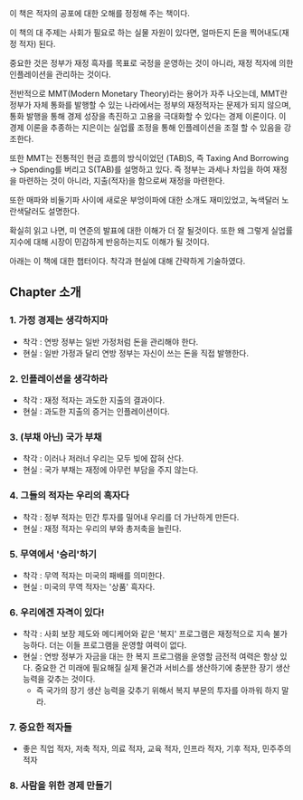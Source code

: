이 책은 적자의 공포에 대한 오해를 정정해 주는 책이다.

이 책의 대 주제는 사회가 필요로 하는 실물 자원이 있다면, 얼마든지 돈을 찍어내도(재정 적자) 된다.

중요한 것은 정부가 재정 흑자를 목표로 국정을 운영하는 것이 아니라, 재정 적자에 의한 인플레이션을 관리하는 것이다.

전반적으로 MMT(Modern Monetary Theory)라는 용어가 자주 나오는데, MMT란 정부가 자체 통화를 발행할 수 있는 나라에서는 정부의 재정적자는 문제가 되지 않으며, 통화 발행을 통해 경제 성장을 촉진하고 고용을 극대화할 수 있다는 경제 이론이다. 이 경제 이론을 추종하는 지은이는 실업률 조정을 통해 인플레이션을 조절 할 수 있음을 강조한다.

또한 MMT는 전통적인 현금 흐름의 방식이었던 (TAB)S, 즉 Taxing And Borrowing -> Spending를 버리고 S(TAB)를 설명하고 있다.
즉 정부는 과세나 차입을 하여 재정을 마련하는 것이 아니라, 지출(적자)을 함으로써 재정을 마련한다.

또한 매파와 비둘기파 사이에 새로운 부엉이파에 대한 소개도 재미있었고, 녹색달러 노란색달러도 설명한다.

확실히 읽고 나면, 미 연준의 발표에 대한 이해가 더 잘 될것이다. 또한 왜 그렇게 실업률 지수에 대해 시장이 민감하게 반응하는지도 이해가 될 것이다.

아래는 이 책에 대한 챕터이다. 착각과 현실에 대해 간략하게 기술하였다.

## Chapter 소개
### 1. 가정 경제는 생각하지마
  - 착각 : 연방 정부는 일반 가정처럼 돈을 관리해야 한다.
  - 현실 : 일반 가정과 달리 연방 정부는 자신이 쓰는 돈을 직접 발행한다.
### 2. 인플레이션을 생각하라
  - 착각 : 재정 적자는 과도한 지출의 결과이다.
  - 현실 : 과도한 지출의 증거는 인플레이션이다.
### 3. (부채 아닌) 국가 부채
  - 착각 : 이러나 저러너 우리는 모두 빚에 잡혀 산다.
  - 현실 : 국가 부채는 재정에 아무런 부담을 주지 않는다.
### 4. 그들의 적자는 우리의 흑자다
  - 착각 : 정부 적자는 민간 투자를 밀어내 우리를 더 가난하게 만든다.
  - 현실 : 재정 적자는 우리의 부와 총저축을 늘린다.
### 5. 무역에서 '승리'하기
  - 착각 : 무역 적자는 미국의 패배를 의미한다.
  - 현실 : 미국의 무역 적자는 '상품' 흑자다.
### 6. 우리에겐 자격이 있다!
  - 착각 : 사회 보장 제도와 메디케어와 같은 '복지' 프로그램은 재정적으로 지속 불가능하다. 더는 이들 프로그램을 운영할 여력이 없다.
  - 현실 : 연방 정부가 자금을 대는 한 복지 프로그램을 운영할 금전적 여력은 항상 있다. 중요한 건 미래에 필요해질 실제 물건과 서비스를 생산하기에 충분한 장기 생산 능력을 갖추는 것이다.
    - 즉 국가의 장기 생산 능력을 갖추기 위해서 복지 부문의 투자를 아까워 하지 말라.
### 7. 중요한 적자들
  - 좋은 직업 적자, 저축 적자, 의료 적자, 교육 적자, 인프라 적자, 기후 적자, 민주주의 적자
### 8. 사람을 위한 경제 만들기


